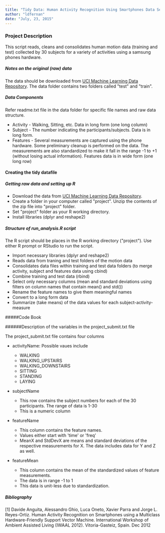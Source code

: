 ```yaml
---
title: "Tidy Data: Human Activity Recognition Using Smartphones Data Set"
author: "ldfernan"
date: "July, 23, 2015"
---
```


### Project Description
This script reads, cleans and consolidates human motion data (training and test) collected by 30 subjects for a variety of activities using a samsung phones hardware.

##### Notes on the original (raw) data 
The data should be downloaded from [UCI Machine Learning Data Repository](http://archive.ics.uci.edu/ml/datasets/Human+Activity+Recognition+Using+Smartphones). The data folder contains two folders called "test" and "train".

##### Data Components
Refer readme.txt file in the data folder for specific file names and raw data structure.
- Activity - Walking, Sitting, etc. Data in long form (one long column)
- Subject - The number indicating the participants/subjects. Data is in long form.
- Features - Several measurements are captured using the phone hardware. Some preliminary cleanup is performed on the data. The measurements are also standardized to make it fall in the range -1 to +1 (without losing actual information). Features data is in wide form (one long row)

#### Creating the tidy datafile

##### Getting raw data and setting up R

+ Download the data from [UCI Machine Learning Data Repository](http://archive.ics.uci.edu/ml/datasets/Human+Activity+Recognition+Using+Smartphones).
+ Create a folder in your computer called "project". Unzip the contents of the zip file into "project" folder.
+ Set "project" folder as your R working directory.
+ Install libraries (dplyr and reshape2) 

##### Structure of run_analysis.R script

The R script should be places in the R working directory ("project"). Use either R prompt or RStudio to run the script. 
 - Import necessary libraries (dplyr and reshape2)
 - Reads data from traning and test folders of the motion data
 - Consolidates data files within training and test data folders (to merge activity, subject and features data using cbind)
 - Combine training and test data (rbind)
 - Select only necessary columns (mean and standard deviations using filters on column names that contain mean() and std())
 - Rename the feature names to give them meaningful names
 - Convert to a long form data
 - Summarize (take means) of the data values for each subject-activity-measure

#####Code Book

######Description of the variables in the project_submit.txt file

The project_submit.txt file contains four columns

+ activityName: 
Possible vaues include
    + WALKING
    + WALKING_UPSTAIRS  
    + WALKING_DOWNSTAIRS
    + SITTING
    + STANDING
    + LAYING

+ subjectName
    + This row contains the subject numbers for each of the 30 participants. The range of data is 1-30
    + This is a numeric column

+ featureName
    + This column contains the feature names.
    + Values either start with 'time' or 'freq'
    + MeanX and StdDevX are means and standard deviations of the respective measurements for X. The data includes data for Y and Z as well.

+ featureMean
    + This column contains the mean of the standardized values of feature measurements.
    + The data is in range -1 to 1
    + This data is unit-less due to standardization.

##### Bibliography
[1] Davide Anguita, Alessandro Ghio, Luca Oneto, Xavier Parra and Jorge L. Reyes-Ortiz. Human Activity Recognition on Smartphones using a Multiclass Hardware-Friendly Support Vector Machine. International Workshop of Ambient Assisted Living (IWAAL 2012). Vitoria-Gasteiz, Spain. Dec 2012

